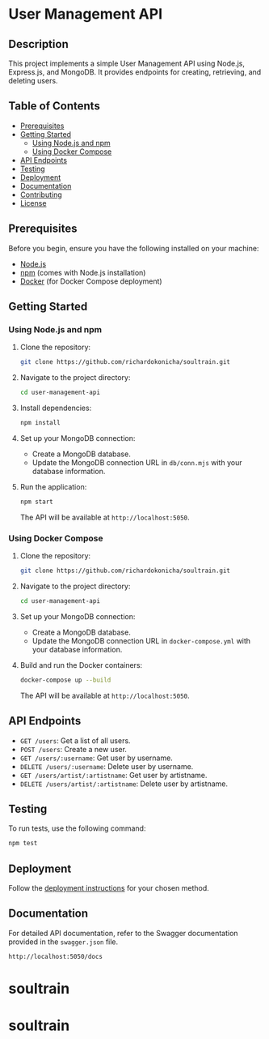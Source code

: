 # User Management API

## Description

This project implements a simple User Management API using Node.js, Express.js, and MongoDB. It provides endpoints for creating, retrieving, and deleting users.

## Table of Contents

- [Prerequisites](#prerequisites)
- [Getting Started](#getting-started)
  - [Using Node.js and npm](#using-nodejs-and-npm)
  - [Using Docker Compose](#using-docker-compose)
- [API Endpoints](#api-endpoints)
- [Testing](#testing)
- [Deployment](#deployment)
- [Documentation](#documentation)
- [Contributing](#contributing)
- [License](#license)

## Prerequisites

Before you begin, ensure you have the following installed on your machine:

- [Node.js](https://nodejs.org/)
- [npm](https://www.npmjs.com/) (comes with Node.js installation)
- [Docker](https://www.docker.com/) (for Docker Compose deployment)

## Getting Started

### Using Node.js and npm

1. Clone the repository:

   ```bash
   git clone https://github.com/richardokonicha/soultrain.git
   ```

2. Navigate to the project directory:

   ```bash
   cd user-management-api
   ```

3. Install dependencies:

   ```bash
   npm install
   ```

4. Set up your MongoDB connection:

   - Create a MongoDB database.
   - Update the MongoDB connection URL in `db/conn.mjs` with your database information.

5. Run the application:

   ```bash
   npm start
   ```

   The API will be available at `http://localhost:5050`.

### Using Docker Compose

1. Clone the repository:

   ```bash
   git clone https://github.com/richardokonicha/soultrain.git
   ```

2. Navigate to the project directory:

   ```bash
   cd user-management-api
   ```

3. Set up your MongoDB connection:

   - Create a MongoDB database.
   - Update the MongoDB connection URL in `docker-compose.yml` with your database information.

4. Build and run the Docker containers:

   ```bash
   docker-compose up --build
   ```

   The API will be available at `http://localhost:5050`.

## API Endpoints

- `GET /users`: Get a list of all users.
- `POST /users`: Create a new user.
- `GET /users/:username`: Get user by username.
- `DELETE /users/:username`: Delete user by username.
- `GET /users/artist/:artistname`: Get user by artistname.
- `DELETE /users/artist/:artistname`: Delete user by artistname.

## Testing

To run tests, use the following command:

```bash
npm test
```

## Deployment

Follow the [deployment instructions](#deployment) for your chosen method.

## Documentation

For detailed API documentation, refer to the Swagger documentation provided in the `swagger.json` file.

`http://localhost:5050/docs`
# soultrain
# soultrain
